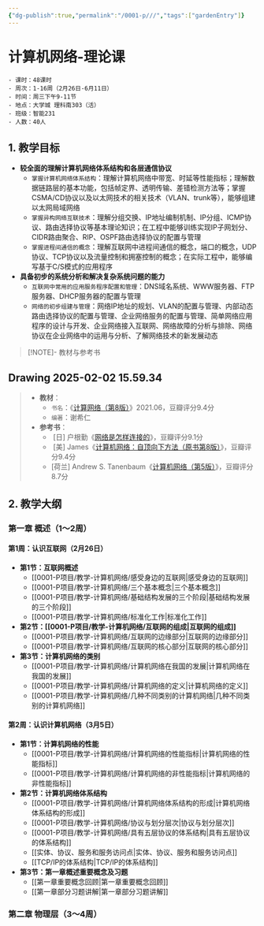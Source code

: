 ```yaml
---
{"dg-publish":true,"permalink":"/0001-p///","tags":["gardenEntry"]}
---
```


# 计算机网络-理论课
```
- 课时：48课时
- 周次：1-16周（2月26日-6月11日）
- 时间：周三下午9-11节
- 地点：大学城 理科南303（活）
- 班级：智能231
- 人数：40人
```

## 1. 教学目标
- **较全面的理解计算机网络体系结构和各层通信协议**
	- `掌握计算机网络体系结构`：理解计算机网络中带宽、时延等性能指标；理解数据链路层的基本功能，包括帧定界、透明传输、差错检测方法等；掌握CSMA/CD协议以及以太网技术的相关技术（VLAN、trunk等），能够组建以太网局域网络
	- `掌握异构网络互联技术`：理解分组交换、IP地址编制机制、IP分组、ICMP协议、路由选择协议等基本理论知识；在工程中能够训练实现IP子网划分、CIDR路由聚合、RIP、OSPF路由选择协议的配置与管理
	- `掌握进程间通信的概念`：理解互联网中进程间通信的概念，端口的概念，UDP协议、TCP协议以及流量控制和拥塞控制的概念；在实际工程中，能够编写基于C/S模式的应用程序
- **具备初步的系统分析和解决复杂系统问题的能力**
	- `互联网中常用的应用服务程序配置和管理`：DNS域名系统、WWW服务器、FTP服务器、DHCP服务器的配置与管理
	- `网络的初步组建与管理`：网络IP地址的规划、VLAN的配置与管理、内部动态路由选择协议的配置与管理、企业网络服务的配置与管理、简单网络应用程序的设计与开发、企业网络接入互联网、网络故障的分析与排除、网络协议在企业网络中的运用与分析、了解网络技术的新发展动态

> [!NOTE]- 教材与参考书
> 
<div class="transclusion internal-embed is-loaded"><div class="markdown-embed">




## Drawing 2025-02-02 15.59.34








</div></div>

> - **教材**：
> 	- `书名`：《[计算网络（第8版）](https://book.douban.com/subject/35498120/)》2021.06，豆瓣评分9.4分
> 	- `编著`：谢希仁
> - **参考书**：
> 	-  [日] 户根勤《[网络是怎样连接的](https://book.douban.com/subject/26941639/)》，豆瓣评分9.1分
> 	-  [美] James《[计算机网络：自顶向下方法（原书第8版）](https://book.douban.com/subject/36081529/)》，豆瓣评分9.4分
> 	- [荷兰] Andrew S. Tanenbaum《[计算机网络（第5版）](https://book.douban.com/subject/10510747/)》，豆瓣评分8.7分
## 2. 教学大纲
### 第一章 概述（1～2周）
#### 第1周：认识互联网（2月26日）
- **第1节：互联网概述**
	- [[0001-P项目/教学-计算机网络/感受身边的互联网\|感受身边的互联网]]
	- [[0001-P项目/教学-计算机网络/三个基本概念\|三个基本概念]]
	- [[0001-P项目/教学-计算机网络/基础结构发展的三个阶段\|基础结构发展的三个阶段]]
	- [[0001-P项目/教学-计算机网络/标准化工作\|标准化工作]]
- **第2节：[[0001-P项目/教学-计算机网络/互联网的组成\|互联网的组成]]**
	- [[0001-P项目/教学-计算机网络/互联网的边缘部分\|互联网的边缘部分]]
	- [[0001-P项目/教学-计算机网络/互联网的核心部分\|互联网的核心部分]]
- **第3节：计算机网络的类别**
	- [[0001-P项目/教学-计算机网络/计算机网络在我国的发展\|计算机网络在我国的发展]]
	- [[0001-P项目/教学-计算机网络/计算机网络的定义\|计算机网络的定义]]
	- [[0001-P项目/教学-计算机网络/几种不同类别的计算机网络\|几种不同类别的计算机网络]]
#### 第2周：认识计算机网络（3月5日）
- **第1节：计算机网络的性能**
	- [[0001-P项目/教学-计算机网络/计算机网络的性能指标\|计算机网络的性能指标]]
	- [[0001-P项目/教学-计算机网络/计算机网络的非性能指标\|计算机网络的非性能指标]]
- **第2节：计算机网络体系结构**
	- [[0001-P项目/教学-计算机网络/计算机网络体系结构的形成\|计算机网络体系结构的形成]]
	- [[0001-P项目/教学-计算机网络/协议与划分层次\|协议与划分层次]]
	- [[0001-P项目/教学-计算机网络/具有五层协议的体系结构\|具有五层协议的体系结构]]
	- [[实体、协议、服务和服务访问点\|实体、协议、服务和服务访问点]]
	- [[TCP/IP的体系结构\|TCP/IP的体系结构]]
- **第3节：第一章概述重要概念及习题**
	- [[第一章重要概念回顾\|第一章重要概念回顾]]
	- [[第一章部分习题讲解\|第一章部分习题讲解]]
### 第二章 物理层（3～4周）